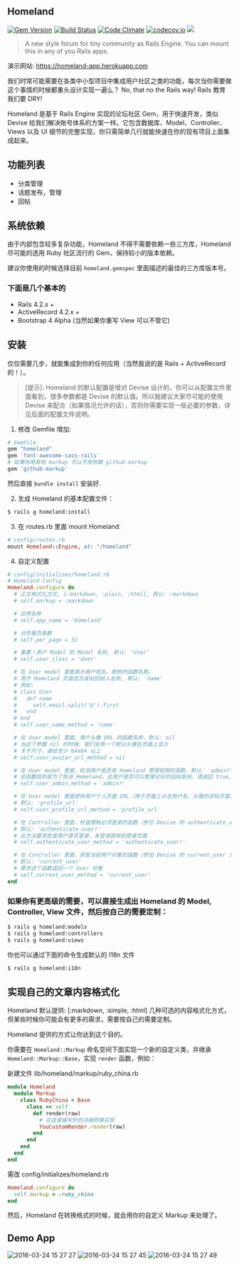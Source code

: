 Homeland
--------

[![Gem Version](https://badge.fury.io/rb/homeland.svg)](https://badge.fury.io/rb/homeland) [![Build Status](https://travis-ci.org/huacnlee/homeland.svg)](https://travis-ci.org/huacnlee/homeland) [![Code Climate](https://codeclimate.com/github/huacnlee/homeland/badges/gpa.svg)](https://codeclimate.com/github/huacnlee/homeland) [![codecov.io](https://codecov.io/github/huacnlee/homeland/coverage.svg?branch=master)](https://codecov.io/github/huacnlee/homeland?branch=master) [![](http://inch-ci.org/github/huacnlee/homeland.svg?branch=master)](http://inch-ci.org/github/huacnlee/homeland?branch=master)

> A new style forum for tiny community as Rails Engine. You can mount this in any of you Rails apps.

演示网站: https://homeland-app.herokuapp.com

我们时常可能需要在各类中小型项目中集成用户社区之类的功能，每次当你需要做这个事情的时候都重头设计实现一遍么？ No, that no the Rails way! Rails 教育我们要 DRY!

Homeland 是基于 Rails Engine 实现的论坛社区 Gem，用于快速开发，类似 Devise 给我们解决账号体系的方案一样。它包含数据库、Model、Controller、Views 以及 UI 细节的完整实现，你只需简单几行就能快速在你的现有项目上面集成起来。

## 功能列表

- 分类管理
- 话题发布，管理
- 回帖

## 系统依赖

由于内部包含较多复杂功能，Homeland 不得不需要依赖一些三方库，Homeland 尽可能的选用 Ruby 社区流行的 Gem，保持较小的版本依赖。

建议你使用的时候选择目前 `homeland.gemspec` 里面描述的最佳的三方库版本号。

### 下面是几个基本的

- Rails 4.2.x +
- ActiveRecord 4.2.x +
- Bootstrap 4 Alpha (当然如果你重写 View 可以不管它)

## 安装

仅仅需要几步，就能集成到你的任何应用（当然我说的是 Rails + ActiveRecord 的！）。

> [提示]: Homeland 的默认配置是增对 Devise 设计的，你可以从配置文件里面看到，很多参数都是 Devise 的默认值。所以我建议大家尽可能的使用 Devise 来配合（如果情况允许的话），否则你需要实现一些必要的参数，详见后面的配置文件说明。

1. 修改 Gemfile 增加:

```ruby
# Gemfile
gem "homeland"
gem 'font-awesome-sass-rails'
# 如果你用其他 markup 可以不用依赖 github-markup
gem 'github-markup'
```

然后直接 `bundle install` 安装好.

2. 生成 Homeland 的基本配置文件：

```bash
$ rails g homeland:install
```

3. 在 routes.rb 里面 mount Homeland:

```ruby
# config/routes.rb
mount Homeland::Engine, at: "/homeland"
```

4. 自定义配置

```ruby
# config/initializes/homeland.rb
# Homeland Config
Homeland.configure do
  # 正文格式化方式, [:markdown, :plain, :html], 默认: :markdown
  # self.markup = :markdown

  # 应用名称
  # self.app_name = 'Homeland'

  # 分页每页条数
  # self.per_page = 32

  # 重要！用户 Model 的 Model 名称, 默认: 'User'
  # self.user_class = 'User'

  # 在 User model 里面表示用户姓名、昵称的函数名称。
  # 用于 Homeland 页面显示发帖回帖人名称, 默认: 'name'
  # 例如:
  # class User
  #   def name
  #     self.email.split('@').first
  #   end
  # end
  # self.user_name_method = 'name'

  # 在 User model 里面，用户头像 URL 的函数名称，默认: nil
  # 当这个参数 nil 的时候，我们会用一个默认头像在页面上显示
  # 关于尺寸，请给至少 64x64 以上
  # self.user_avatar_url_method = nil

  # 在 User model 里面，检测用户是否有 Homeland 管理权限的函数，默认: 'admin?'
  # 此函数目的是为了告诉 Homeland，此用户是否可以管理论坛的回帖发帖，请返回 true, false
  # self.user_admin_method = 'admin?'

  # 在 User model 里面提供用户个人页面 URL（用于页面上点击用户名、头像的目标页面）
  # 默认: 'profile_url'
  # self.user_profile_url_method = 'profile_url'

  # 在 Controller 里面，检查限制必须登录的函数（参见 Devise 的 authenticate_user! 方法）
  # 默认: 'authenticate_user!'
  # 此方法要求检查用户是否登录，未登录跳转到登录页面
  # self.authenticate_user_method = 'authenticate_user!'

  # 在 Controller 里面，获取当前用户对象的函数（参加 Devise 的 current_user 方法)
  # 默认: 'current_user'
  # 要求这个函数返回一个 User 对象
  # self.current_user_method = 'current_user'
end

```

### 如果你有更高级的需要，可以直接生成出 Homeland 的 Model, Controller, View 文件，然后按自己的需要定制：

```bash
$ rails g homeland:models
$ rails g homeland:controllers
$ rails g homeland:views
```

你也可以通过下面的命令生成默认的 I18n 文件

```bash
$ rails g homeland:i18n
```

## 实现自己的文章内容格式化

Homeland 默认提供: [:markdown, :simple, :html] 几种可选的内容格式化方式，但某些时候你可能会有更多的需求，需要按自己的需要定制。

Homeland 提供的方式让你达到这个目的。

你需要在 `Homeland::Markup` 命名空间下面实现一个新的自定义类，并继承 `Homeland::Markup::Base`，实现 `render` 函数，例如：

新建文件 lib/homeland/markup/ruby_china.rb

```ruby
module Homeland
  module Markup
    class RubyChina < Base
      class << self
        def render(raw)
          # 在这里编写你的详细转换实现
          YouCustomRender.render(raw)
        end
      end
    end
  end
end
```

需改 config/initializes/homeland.rb

```ruby
Homeland.configure do
  self.markup = :ruby_china
end
```

然后，Homeland 在转换格式的时候，就会用你的自定义 Markup 来处理了。

## Demo App

![2016-03-24 15 27 27](https://cloud.githubusercontent.com/assets/5518/14011062/4ca58542-f1d6-11e5-97bb-e43e67e4686e.png)
![2016-03-24 15 27 45](https://cloud.githubusercontent.com/assets/5518/14011063/4caa8326-f1d6-11e5-9161-ef93afe07465.png)
![2016-03-24 15 27 49](https://cloud.githubusercontent.com/assets/5518/14011061/4ca57bf6-f1d6-11e5-8343-291d7e92bf3c.png)
